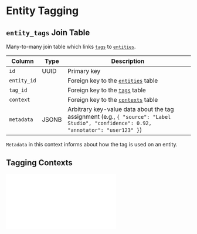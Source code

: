# Entity Tagging

## `entity_tags` Join Table

Many-to-many join table which links [`tags`](./tags.md) to [`entities`](./entities.md).

| Column      | Type  | Description                                                                                                                          |
| ----------- | ----- | ------------------------------------------------------------------------------------------------------------------------------------ |
| `id`        | UUID  | Primary key                                                                                                                          |
| `entity_id` |       | Foreign key to the [`entities`](./entities.md) table                                                                                 |
| `tag_id`    |       | Foreign key to the [`tags`](./tags.md) table                                                                                         |
| `context`   |       | Foreign key to the [`contexts`](./utilities.md#contexts) table                                                                       |
| `metadata`  | JSONB | Arbitrary key-value data about the tag assignment (e.g., `{ "source": "Label Studio", "confidence": 0.92, "annotator": "user123" }`) |

`Metadata` in this context informs about how the tag is used on an entity.

## Tagging Contexts

![](./utilities.md#contexts)

